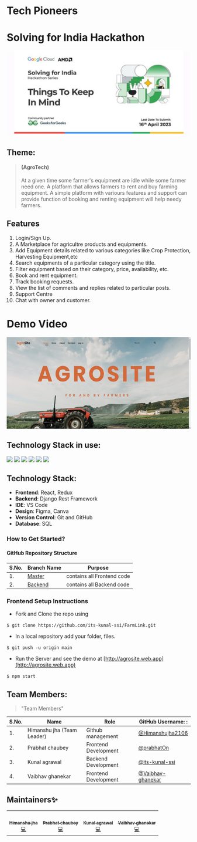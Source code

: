 # Tech Pioneers
# Solving for India Hackathon 
![Solving for India Hackathon](https://github.com/its-kunal-ssi/FarmLink/blob/main/Farming%20website/IMG_20230415_221225.jpg)
## Theme: 
> #### (AgroTech)
> At a given time some farmer's equipment are idle while some farmer need one. A platform that allows farmers to rent and buy farming equipment. A simple platform with variours features and support can provide function of booking and renting equipment will help needy farmers.

## Features

1. Login/Sign Up.
2. A Marketplace for agricultre products and equipments.
4. Add Equipment details related to various categories like Crop Protection, Harvesting Equipment,etc
5. Search equipments of a particular category using the title.
6. Filter equipment based on their category, price, availability, etc.
7. Book and rent equipment.
8. Track booking requests.
10. View the list of comments and replies related to particular posts.
11. Support Centre
12. Chat with owner and customer.

# Demo Video

<a href="https://youtu.be/0KC02leCvRo"> <img src="https://github.com/its-kunal-ssi/FarmLink/blob/main/Farming%20website/IMG_20230415_215314.jpg" alt="Demo Video" height='250' width='600'/> </a>


## Technology Stack in use:

<img src="https://img.shields.io/badge/html5%20-%23E34F26.svg?&style=for-the-badge&logo=html5&logoColor=white" /> 
<img
    src="https://img.shields.io/badge/css3%20-%231572B6.svg?&style=for-the-badge&logo=css3&logoColor=white" /> <img
    src="https://img.shields.io/badge/javascript%20-%23323330.svg?&style=for-the-badge&logo=javascript&logoColor=%23F7DF1E" />
<img src="https://img.shields.io/badge/Tailwind_CSS-38B2AC?style=for-the-badge&logo=tailwind-css&logoColor=white" />
<img src="https://img.shields.io/badge/React-20232A?style=for-the-badge&logo=react&logoColor=61DAFB" /> <img
    src="https://img.shields.io/badge/github%20-%23121011.svg?&style=for-the-badge&logo=github&logoColor=white" /> 

## Technology Stack:
- **Frontend**: React, Redux
- **Backend**: Django Rest Framework
- **IDE**: VS Code
- **Design**: Figma, Canva
- **Version Control**: Git and GitHub
- **Database**: SQL


### How to Get Started?

#### GitHub Repository Structure


| S.No. | Branch Name                                                                  | Purpose                       |
| ----- | ---------------------------------------------------------------------------- | ----------------------------- |
| 1.    | [Master](https://github.com/its-kunal-ssi/FarmLink/tree/main/AgroSite)                 | contains all Frontend code    |
| 2.    | [Backend](https://github.com/its-kunal-ssi/FarmLink)               | contains all Backend code     |

### Frontend Setup Instructions

- Fork and Clone the repo using
```
$ git clone https://github.com/its-kunal-ssi/FarmLink.git
```
- In a local repository add your folder, files.
```
$ git push -u origin main
```
- Run the Server and see the demo at [http://agrosite.web.app](http://agrosite.web.app)
```
$ npm start
```

## Team Members:

> "Team Members"

| S.No. | Name | Role | GitHub Username: : |
| --------------- | --------------- | --------------- | --------------- |
| 1. | Himanshu jha (Team Leader) | Github management | [@Himanshujha2106](https://github.com/Himanshujha2106)  |
| 2. | Prabhat chaubey | Frontend Development | [@prabhatOn](https://github.com/prabhatOn) |
| 3. | Kunal agrawal | Backend Development | [@its-kunal-ssi](https://github.com/its-kunal-ssi) |
| 4. | Vaibhav ghanekar | Frontend Development| [@Vaibhav-ghanekar](https://github.com/Vaibhav-ghanekar)  |

## Maintainers✨


<table>
  <tbody><tr>
    <td align="center"><a href="https://github.com/Himanshujha2106"><img alt="" src="https://avatars.githubusercontent.com/Himanshujha2106" width="100px;"><br><sub><b>Himanshu jha </b></sub></a><br><a href="https://github.com/its-kunal-ssi/FarmLink/commits?author=Himanshujha2106" title="Code">💻</a></td>
    <td align="center"><a href="https://github.com/prabhatOn"><img alt="" src="https://avatars.githubusercontent.com/prabhatOn" width="100px;"><br><sub><b>Prabhat chaubey </b></sub></a><br><a href="https://github.com/its-kunal-ssi/FarmLink/commits?author=prabhatOn" title="Code">💻</a></td>
    <td align="center"><a href="https://github.com/its-kunal-ssi"><img alt="" src="https://avatars.githubusercontent.com/its-kunal-ssi" width="100px;"><br><sub><b>Kunal agrawal </b></sub></a><br><a href="https://github.com/its-kunal-ssi/FarmLink/commits/backend?author=its-kunal-ssi" title="Code">💻</a></td>
    <td align="center"><a href="https://github.com/vaibhav-ghanekar"><img alt="" src="https://avatars.githubusercontent.com/vaibhav-ghanekar" width="100px;"><br><sub><b>Vaibhav ghanekar </b></sub></a><br><a href="https://github.com/its-kunal-ssi/FarmLink/commits/vociecallapi" title="Code">💻</a></td>
    
  </tr>
</tbody></table>
